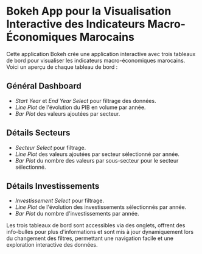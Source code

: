 # Bokeh App pour la Visualisation Interactive des Indicateurs Macro-Économiques Marocains

Cette application Bokeh crée une application interactive avec trois tableaux de bord pour visualiser les indicateurs macro-économiques marocains. Voici un aperçu de chaque tableau de bord :

## Général Dashboard
- *Start Year* et *End Year Select* pour filtrage des données.
- *Line Plot* de l'évolution du PIB en volume par année.
- *Bar Plot* des valeurs ajoutées par secteur.

## Détails Secteurs
- *Secteur Select* pour filtrage.
- *Line Plot* des valeurs ajoutées par secteur sélectionné par année.
- *Bar Plot* du nombre des valeurs par sous-secteur pour le secteur sélectionné.

## Détails Investissements
- *Investissement Select* pour filtrage.
- *Line Plot* de l'évolution des investissements sélectionnés par année.
- *Bar Plot* du nombre d'investissements par année.

Les trois tableaux de bord sont accessibles via des onglets, offrent des info-bulles pour plus d'informations et sont mis à jour dynamiquement lors du changement des filtres, permettant une navigation facile et une exploration interactive des données.
